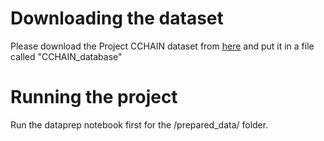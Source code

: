 # Downloading the dataset
Please download the Project CCHAIN dataset from [here](https://www.kaggle.com/datasets/thinkdatasci/project-cchain) and put it in a file called "CCHAIN_database"

# Running the project
Run the dataprep notebook first for the /prepared_data/ folder.